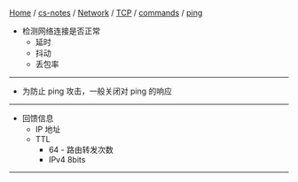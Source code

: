 [Home](https://mengxianbin.github.io) /
[cs-notes](https://mengxianbin.github.io/cs-notes/site) /
[Network](https://mengxianbin.github.io/cs-notes/site/Network) /
[TCP](https://mengxianbin.github.io/cs-notes/site/Network/TCP) /
[commands](https://mengxianbin.github.io/cs-notes/site/Network/TCP/commands) /
[ping](https://mengxianbin.github.io/cs-notes/site/Network/TCP/commands/ping)

* 检测网络连接是否正常
    * 延时
    * 抖动
    * 丢包率

---

* 为防止 ping 攻击，一般关闭对 ping 的响应

---

* 回馈信息
    * IP 地址
    * TTL
        * 64 - 路由转发次数
        * IPv4 8bits

---
